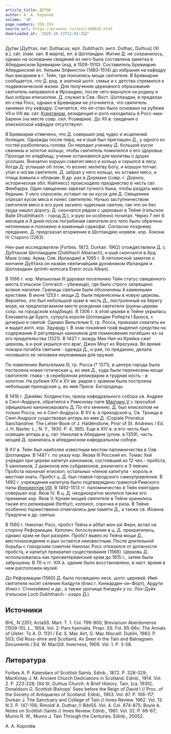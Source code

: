 ```yaml
---
article_title: ДУТАК
author: А. А. Королёв
volume: '16'
page_numbers: 358-359
source_url: https://pravenc.ru/text/180616.html
downloaded_at: '2025-10-13T12:02:25Z'
---
```


Ду́так [Дубтах; лат. Duthacus; ирл. Dubthach; англ. Duthac, Duthus] (XI в.), свт. (пам. зап. 8 марта), еп. в Шотландии. Житие Д. не сохранилось, однако на основании сведений из него была составлена заметка в Абердинском Бревиарии (изд. в 1509-1510). Составитель Бревиария Абердинский еп. Уильям Элфинстон (1483-1514) до избрания на кафедру был викарием в г. Тейн, где покоились мощи святителя. В Бревиарии сообщается, что Д. род. в знатной шотл. семье и с детства стремился к подвижнической жизни. Для получения церковного образования святитель направился в Ирландию, после чего вернулся на родину и был избран епископом. Д. служил в Сев.-Вост. Шотландии, в пределах еп-ства Росс, однако в Бревиарии не уточняется, что святитель занимал эту кафедру. Считается, что еп-ство было основано на рубеже VII и VIII вв. свт. [Куретаном](https://pravenc.ru/text/Куретаном.html), резиденция к-рого находилась в Росс-мак-Баренн (на месте совр. сел. Розмарки). До XII в. сведения о епископской кафедре отсутствуют.

В Бревиарии отмечено, что Д. совершил ряд чудес и исцелений болящих. Однажды после пира, на к-рый был приглашен Д., у одного из гостей разболелась голова. Он передал ученику Д. большой кусок свинины и золотое кольцо, чтобы святитель помолился о его здоровье. Проходя по кладбищу, ученик остановился для молитвы о душах усопших. Внезапно коршун схватил мясо и кольцо и скрылся в лесу. Когда Д. услышал об этом, то вознес молитву Богу, и коршун тотчас упал к ногам святителя. Д. забрал у него кольцо, но оставил мясо, и птица взмыла к облакам. В др. раз в Дормахе (совр. г. Дорнох, историческая обл. Кейтнесс) происходило празднество в честь свт. Финбарра. Один священник зарезал тучного быка, чтобы раздать мясо бедным. У него спросили, оставит ли он кусок для Д. Священник отрезал кусок мяса и понес святителю. Ночью заступничеством святителя мясо в его руке засияло чудесным светом, так что он без труда нашел дорогу. Д. скончался рядом с церковью в Тейне (гэльское Baile Dhubhthaich - город Д.), к-рую он особенно почитал. Через 7 лет 6 месяцев и 9 дней после погребения святителя его тело было обретено нетленным и положено в каменный саркофаг. Согласно позднему преданию, Д. предсказал вторжение в Шотландию норвеж. кор. Хокона IV Старого (1263).

Нек-рые исследователи (Forbes. 1872; Durkan. 1962) отождествляли Д. с Дубтахом Шотландцем (Dubthach Albanach), к-рый скончался в Ард Махе (совр. Арма, Сев. Ирландия) в 1065 г. В летописной заметке о кончине Дубтаха он назван «величайшим духовником Ирландии и Шотландии» (primh-anmcara Erenn ocus Alban).

В 1066 г. кор. Малькольм III даровал поселению Тейн статус священного места (гэльское Comraich - убежище), где было строго запрещено всякое насилие. Границы святыни были обозначены 4 каменными крестами. В июне 1253 г. мощи Д. были перенесены в новую церковь. Вероятно, это был небольшой храм в честь Д., построенный на берегу моря, на предполагаемом месте рождения святителя (руины церкви сохр. на городском кладбище). В 1306 г. в этой церкви в Тейне укрылась Елизавета де Бурго, супруга короля Шотландии Роберта I Брюса, с дочерью и свитой. Однако Вильгельм II, гр. Росса, приказал схватить их и выдал англ. кор. Эдуарду I. В знак покаяния граф выделил средства на содержание 6 регулярных каноников для поминовения погибших из-за его предательства (1321). В 1427 г. вождь Мак Нил из Крейка сжег церковь, в к-рой укрылся его враг, Джон Моут из Фресуика. Во время пожара погибла святыня - одежда Д., к-рая, по преданию, делала носившего ее человека неуязвимым для оружия.

По повелению Вильгельма III, гр. Росса († 1371), в центре города была построена новая готическая ц. во имя Д., куда были перенесены мощи святителя: глава - в серебряном реликварии и грудная кость - в золотом. На рубеже XIV и XV вв. рядом с храмом была построена небольшая приходская ц. во имя Пресв. Богородицы.

В 1418 г. Джеймс Холденстон, приор кафедрального собора св. Андрея в Сент-Андрусе, обратился к Римскому папе [Мартину V](<https://pravenc.ru/text/Мартину V.html>) с просьбой официально канонизировать Д. По его мнению, Д. был епископом не только Росса, но и Сент-Андруса. В XV в. в приходской ц. Св. Троицы в Сент-Андрусе существовал алтарь во имя Д. (Copiale Prioratus Sanctiandree: The Letter-Book of J. Haldenstone, Prior of St. Andrews / Ed. J. H. Baxter. L.; N. Y., 1930. P. 4, 385). Еще в XIV в. в его честь был освящен алтарь в ц. свт. Николая в Абердине (упом. в 1359), часть мощей Д. хранилась в абердинском кафедральном соборе.

В XV в. Тейн был наиболее известным местом паломничества в Сев. Шотландии. В 1487 г. по указу кор. Якова III Росский еп. Томас Хей учредил при церкви капитул каноников, состоявший из 12 чел.- пробста, 5 каноников, 2 диаконов или субдиаконов, ризничего и 3 певчих. Пробста назначал епископ, остальных членов капитула - король и местная знать. Пробст ц. Д. был главой городского самоуправления. В 1492 г. учреждение капитула было подтверждено грамотой Римского папы [Иннокентия VIII](<https://pravenc.ru/text/Иннокентия VIII.html>). В 1492-1513 гг. паломничество в Тейн ежегодно совершал кор. Яков IV. В ц. Д. неоднократно молился также его преемник кор. Яков V. Кроме мощей святителя в Тейне хранились также его реликварий (ferthyr), колокол, сорочка и риза. В Тейне особенно торжественно отмечались дни памяти Д., а также св. Иоанна Предтечи и др. святых.

В 1560 г. Николас Росс, пробст Тейна и аббат мон-ря Ферн, встал на сторону Реформации. Католич. богослужения в ц. Д. прекратились, однако храм не был разорен. Пробст вывез из Тейна мощи Д., местонахождение к-рых остается неизвестным. После длительной борьбы с городским советом Николас Росс отказался от должности пробста, и капитул прекратил существование (1566). Церковь Д. использовалась как пресвитерианский храм до 1815 г., затем была заброшена. В 70-х гг. XIX в. здание было восстановлено, в наст. время в нем расположен музей.

До Реформации (1560) Д. было посвящено неск. шотл. церквей. Имя святителя носят селения Килдути (близ г. Кинкардин-он-Форт), Ардути (близ г. Стонхейвен) и др., а также урочище Килдуйх у оз. Лох-Дуйх (гэльское Loch Dubhthaich - озеро Д.).

## Источники

BHL, N 2351; ActaSS. Mart. T. 1. Col. 799-800; Breviarium Aberdonense [1509-10]. L., 1854. Vol. 2: Pars hyemalis. Propr. SS. Fol. 65-66v; The Annals of Ulster: To A. D. 1131 / Ed. S. Mac Airt, G. Mac Niocaill. Dublin, 1983. P. 503; Old Ross-shire and Scotland, As Seen in the Tain and Balnagown Documents / Ed. W. MacGill. Inverness, 1909. Vol. 1. P. 3-56.

## Литература

Forbes A. P. Kalendars of Scottish Saints. Edinb., 1872. P. 328-329; MacKinlay J. M. Ancient Church Dedications in Scotland. Edinb., 1914. Vol. 2. P. 223-228; Old St. Duthus Church: A Brief History. Tain, [ca. 1930]; Donaldson G. Scottish Bishops' Sees before the Reign of David I // Proc. of the Society of Antiquaries of Scotland. Edinb., 1953. Vol. 87. P. 106-117; Durkan J. The Sanctuary and College of Tain // Innes Review. 1962. Vol. 13. N 2. P. 147-156; Rimoldi A. Duthac // BiblSS. Vol. 4. Col. 874-875; Boyle A. Notes on Scottish Saints // Innes Review. Edinb., 1981. Vol. 32. P. 66-67; Munro R. W., Munro J. Tain Through the Centuries. Edinb., 20052.

А. А. Королёв
